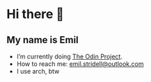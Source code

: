 # Hi there 👋
## My name is Emil
- I’m currently doing [The Odin Project](https://www.theodinproject.com).
- How to reach me: emil.stridell@outlook.com
- I use arch, btw
